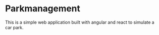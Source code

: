 # Parkmanagement
This is a simple web application built with angular and react to simulate a car park.
